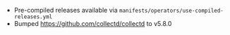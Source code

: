 * Pre-compiled releases available via `manifests/operators/use-compiled-releases.yml`
* Bumped https://github.com/collectd/collectd to v5.8.0
